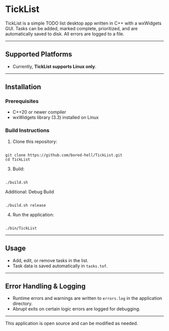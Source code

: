 # TickList

TickList is a simple TODO list desktop app written in C++ with a wxWidgets GUI. Tasks can be added, marked complete, prioritized, and are automatically saved to disk. All errors are logged to a file.

---

## Supported Platforms

- Currently, **TickList supports Linux only**.

---

## Installation

### Prerequisites

- C++20 or newer compiler  
- wxWidgets library (3.3) installed on Linux

### Build Instructions

1. Clone this repository:
```

git clone https://github.com/bored-hell/TickList.git
cd TickList

```
3. Build:
```

./build.sh

```
Additional: Debug Build
```

./build.sh release

```
4. Run the application:
```

./bin/TickList

```

---

## Usage

- Add, edit, or remove tasks in the list.  
- Task data is saved automatically in `tasks.tof`.

---

## Error Handling & Logging

- Runtime errors and warnings are written to `errors.log` in the application directory.
- Abrupt exits on certain logic errors are logged for debugging.

---

This application is open source and can be modified as needed.

